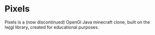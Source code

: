 # Pixels
Pixels is a (now discontinued) OpenGl Java minecraft clone, built on the lwjgl library, created for educational purposes.
